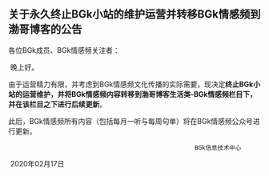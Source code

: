 ## 关于永久终止BGk小站的维护运营并转移BGk情感频到渤哥博客的公告

各位BGk成员、BGk情感频关注者：

​	晚上好。

​	由于运营精力有限，并考虑到BGk情感频文化传播的实际需要，现决定**终止BGk小站的运营维护，并将BGk情感频内容转移到渤哥博客生活类-BGk情感频栏目下，并在该栏目之下进行后续更新**。

​	此后，BGk情感频所有内容（包括每月一听与每周句单）将在BGk情感频公众号进行更新。

 														BGk信息技术中心

​														    2020年02月17日

